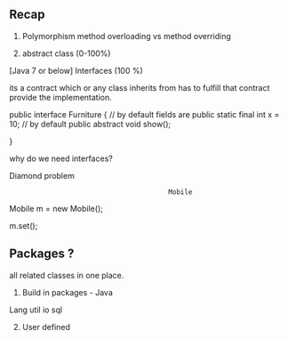 ## Recap 

1. Polymorphism 
method overloading vs method overriding 

2. abstract class  (0-100%) 

[Java 7 or below]
Interfaces  (100 %) 

its a contract which  or any class  inherits from has to fulfill that contract 
provide the implementation.



public interface Furniture {
// by default fields are  public static final
int x = 10;
// by default public abstract
void show();


}




why do we need interfaces? 

Diamond problem 






                                            Mobile
Mobile m = new Mobile();

m.set();


## Packages ? 

all related classes in one place. 


1. Build in packages - Java 

Lang     util   io     sql       




2. User defined 


















